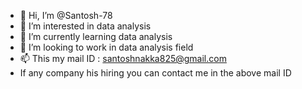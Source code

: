 - 👋 Hi, I’m @Santosh-78
- 👀 I’m interested in data analysis 
- 🌱 I’m currently learning data analysis 
- 💞️ I’m looking to work in data analysis field 
- 📫 This my mail ID : santoshnakka825@gmail.com
- If any company his hiring you can contact me in the above mail ID 

<!---
Santosh-78/Santosh-78 is a ✨ special ✨ repository because its `README.md` (this file) appears on your GitHub profile.
You can click the Preview link to take a look at your changes.
--->
